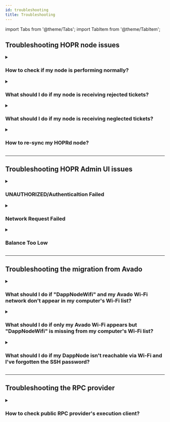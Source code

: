 ```yaml
---
id: troubleshooting
title: Troubleshooting
---
```


import Tabs from '@theme/Tabs';
import TabItem from '@theme/TabItem';

## Troubleshooting HOPR node issues

<details>
<summary> 
  
### How to check if my node is performing normally?  
</summary>

(**1**) Connect to your node via the [Admin UI](./node-management-admin-ui.md#access-the-hopr-admin-ui).

(**2**) Ensure you are using the latest versions of both **HOPRd** and the **HOPR Admin UI**. 

- You can check your current HOPRd node version on the "**INFO**" page under the "**Node**" section. To find the latest HOPRd version, visit [this link](./releases.md#hoprd-node-public-releases). 

- For the HOPR Admin UI version, check the bottom right corner of the interface. The most recent HOPR Admin UI version can be found [here](./releases.md#hopr-admin-ui-public-releases).

(**3**) On the "**INFO**" page, navigate to the "**Network**" section and ensure the "**Eligible**" status displays "**Yes**." If your node was recently created, it must be fully synced (**100%**) before it becomes eligible.

(**4**) In the "**INFO**" page, under the "**Network**" section, verify that the "**Sync process**" is at "**100%**."

(**5**) In the "**INFO**" page, check the "**Balances**" section and confirm that the "**xDai: Node**" balance is at least "**0.03 xDai**."

(**6**) In the "**INFO**" page, scroll to the "**Nodes on the network**" section and ensure the "**Announced**" node count exceeds **700** and the "**Connected**" node count is above **150**.

(**7**) On the "**TICKETS**" page, ensure that there are no "**Neglected**" or "**Rejected**" tickets.

(**8**) On the "**PEERS**" page, ensure that most of your peers have 100% quality (assuming your node has been running for at least 1 hour).

For DAppNode users, if the peer quality is below 100%, follow these steps:

- Connect to your DAppNode and navigate to the [HOPR package Config tab](http://my.dappnode/packages/my/hopr.public.dappnode.eth/config).
   
- In the bottom-right corner, click "**SHOW ADVANCED EDITOR**". 

- Check the values for "**HOPRD_HEARTBEAT_INTERVAL**" and ensure it is set to the default value of "**20**". Similarly, confirm that "**HOPRD_HEARTBEAT_THRESHOLD**" is set to its default value of "**60**".

(**9**) On the "**CHANNELS: IN**" page, review the "**Unredeemed**" column for each incoming payment channel. Ensure that the values do not exceed **20%** above the threshold (the default threshold for ticket redemption is **30 wxHOPR**). If you’ve set a custom threshold, make sure the unredeemed value remains within **20%** of your custom setting.

The redemption process works as follows: once the unredeemed value reaches **30 wxHOPR** (or your custom threshold), the system will automatically trigger a redemption in the next ticket distribution cycle. To ensure optimal performance, it’s recommended that unredeemed values stay within **20%** of the threshold to prevent delays in the redemption process.
 
**Note**: If one of above mentioned steps doesn't meet requirements, please refer to the topics on this troubleshooting page. If you are still unable to find a solution, feel free to reach out to the Ambassadors via Telegram or Discord channels for further assistance.
</details>

<details>
<summary> 
  
### What should I do if my node is receiving rejected tickets? 
</summary>
If your node is receiving rejected tickets, several issues could be causing this, such as:

- Your node is not properly synced, which may indicate limitations with your RPC provider.
- There may be off-chain issues where the node deems tickets invalid and marks them as rejected.

Follow these steps to troubleshoot the issue:

(**1**) Connect to your node [via the HOPR Admin UI](./node-management-admin-ui.md#access-the-hopr-admin-ui).

(**2**) Navigate to the "**CHANNELS: IN**" page. Under the "**Unredeemed**" column, perform one of the following:

:::info  
We assume you haven't customized your node strategies, so the hardcoded minimum redeem ticket value is **30 wxHOPR**. If you’ve changed this, please refer to your customized **minimum_redeem_ticket_value**.  
:::

- (**a**) Check if there is a payment channel with **more than 34 - 35 wxHOPR** in unredeemed tokens. If so, close this specific payment channel to prevent receiving further rejected tickets.

- (**b**) If no payment channels have **more than 34 - 35 wxHOPR** in unredeemed tokens, close all incoming payment channels. Follow the guideline on how to do this [here](./interaction-with-node.md#close-incoming-channel). Please note that closing an incoming payment channel will result in the loss of unredeemed ticket value, which will be marked as neglected tickets because they were not redeemed.

(**3**) After completing either step **(a)** or **(b)** from **step 2**, go to the "**TICKETS**" page and monitor the "**Rejected value**." If the value continues to increase, take one of the following actions:

- (**a**) If you performed action **(a)** in **step 2**, close all incoming payment channels. Follow the guideline on how to do this [here](./interaction-with-node.md#close-incoming-channel). Please note that closing an incoming payment channel will result in the loss of unredeemed ticket value, which will be marked as neglected tickets because they were not redeemed. 

    If the "**Rejected value**" continues to increase after closing all channels, you will need to [re-sync your node](#how-to-re-sync-my-hoprd-node).

- (**b**) If you performed action **(b)** in **step 2**, proceed directly to [re-syncing your node](#how-to-re-sync-my-hoprd-node).

(**4**) If you continue receiving rejected tickets after re-syncing your node, please contact the HOPR Ambassadors via Telegram or Discord for further assistance.
</details>

<details>
<summary> 
  
### What should I do if my node is receiving neglected tickets? 
</summary>
There might be several causes on why your node received neglected tickets:

- Tickets are marked as neglected when you close an incoming payment channel with unredeemed value. Since the tickets were not redeemed during the closure, they will be labeled as neglected tickets. This typically occurs when your node experiences issues, such as rejected tickets. To prevent continuous loss of rewards, it’s important to address the underlying issue.

- When a payment channel is closed and the node's strategy value for "**on_close_redeem_single_tickets_value_min**" is set higher than the value of the channel’s individual tickets, those tickets will be marked as neglected. This happens because the ticket value does not meet the minimum threshold specified by the strategy. In this case, you need to customize your node strategies by following this [guide](./manage-node-strategies.md#create-and-apply-configuration-file-to-your-node).
</details>


<details>
<summary> 
  
### How to re-sync my HOPRd node?
</summary>
Please select platform to re-sync node:

<Tabs>
<TabItem value="docker_resync" label="Docker">

(**1**) **Stop your node**: follow this [guide](./node-operations.md#stop-your-hopr-node) to stop your HOPR node.

(**2**) **Backup your node**: ensure you back up your node before proceeding. Refer to this guide for detailed backup instructions follow this [guide](./backup-restore-update.md#backup-your-node-identity).

(**3**) **Delete the necessary files:** on your machine, navigate to the **.hoprd-db-dufour** folder. Inside, locate the **db** folder and delete these files:

```md
hopr_index.db
hopr_index.db-shm
hopr_index.db-wal
```

**P.S.** If some files are missing, that's okay. Just ensure that the specified files mentioned above are removed.

(**4**) **Start your node**: once the cleanup is done, start your node again by following this [guide](./node-operations.md#start-your-hopr-node).

</TabItem>
<TabItem value="dappnode_resync" label="Dappnode">

(**1**) **Connect to your DAppNode dashboard.**

(**2**) **Backup your node**: Before proceeding with the re-sync process, ensure you back up your node:

- Go to the [HOPR package Backup page](http://my.dappnode/packages/my/hopr.public.dappnode.eth/backup).
- Click "**Backup now**" and download the archived file "**hopr.public.dappnode.eth_backup.tar.xz**" to your computer. Make an additional copy and store it securely on your computer.

(**3**) **Unarchive and clean up files**: This step is necessary to force your node to re-sync without affecting the tickets data.

- Create a temporary folder, copy the archived file "**hopr.public.dappnode.eth_backup.tar.xz**" into the folder, and use an archiving tool to extract it.
- After extracting the file, navigate to the "**db**" folder, then into the second "**db**" folder, and delete the following files:

    ```md
    hopr_index.db
    hopr_index.db-shm
    hopr_index.db-wal
    ```

    **P.S.** If some files are missing, that's okay. Just ensure that the files listed above are deleted.

- Open your **Terminal** (macOS/Linux) or **Command Prompt** (Windows), and navigate to the temporary folder where you extracted the files (**db**, **config**, **identity**).
- Execute the following command to re-archive the files into a new archive named "**hopr.public.dappnode.eth_backup_resync.tar.xz**" with the changes:

    ```md
    tar -cJf hopr.public.dappnode.eth_backup_resync.tar.xz db config identity
    ```

(**4**) **Remove the volume for the HOPR package**: Go to the [Info tab](http://my.dappnode/packages/my/hopr.public.dappnode.eth/info). Under the "**All volumes**" section, locate the volume size and click the "**trash can**" icon to remove the package volume. This will delete the package storage, including all databases.

(**5**) **Restore the modified backup file**: Go to the [Backup tab](http://my.dappnode/packages/my/hopr.public.dappnode.eth/backup), click "**Restore**", and select the modified archive "**hopr.public.dappnode.eth_backup_resync.tar.xz**". On the "**Restoring backup**" popup, click "**Restore**". Once you receive the notification message "Restored backup for HOPR", the process has been completed successfully.

(**6**) **Verify the restore process**: Go to the [Logs tab](http://my.dappnode/packages/my/hopr.public.dappnode.eth/logs). In the logs, you should see syncing process lines, indicating the restore was successful and the re-sync process is underway. Wait for the node to fully sync to 100%.

Example log:

```md
2024-09-26T06:48:50.267519Z  INFO ThreadId(18) chain_indexer::block: Sync progress 2.94% @ block 29897241
```
</TabItem>
</Tabs>
</details>

---

## Troubleshooting HOPR Admin UI issues

<details>
<summary>

### UNAUTHORIZED/Authenticaltion Failed
</summary>

**Error description**: If you provided incorrect security token.

**Error message**:

```md
ERROR
Unable to connect.
Error fetching: {"status":"UNAUTHORIZED","error":"authentication failed"}
```
</details>

<details>
<summary>

### Network Request Failed
</summary>

**Error description**: If HOPR Admin can't connect to your node, please check if the provided API endpoint is correct, or if your node is working.

**Error message**:

```md
ERROR
Unable to connect.
Unknown error: "Network request failed"
```
</details>

<details>
<summary>

### Balance Too Low
</summary>

**Error description**: When your node has just been created, it will not be funded. You can't connect to the unfunded node.

**Error message**:

```md
ERROR
Unable to connect.
Your xDai balance seems to low to operate the node.
Please top up your node.
Address: 0xa6512ad...657730b0313
```
</details>

---

## Troubleshooting the migration from Avado

<details>
<summary>

### What should I do if "DappNodeWifi" and my Avado Wi-Fi network don't appear in my computer's Wi-Fi list?
</summary>

Please select connection method to your Avado device:

<Tabs>
<TabItem value="migration_method_ssh" label="Connect using SSH">

#### 1. Find your Avado internal IP address

(**1**) To locate the internal IP address of your Avado device, first connect to your router. Please follow only the specific step outlined in [this guide](./port-forwarding.md#2-find-your-routers-gateway-ip-address) to identify your router's gateway IP address.

(**2**) Log in to your router by entering the router's gateway IP address into your browser's address bar. Since router interfaces vary, search for sections labeled "**DHCP Clients**," "**Connected Devices**," or "**Connected Clients**." Within this section, look for the client named "**dappnode**" to find its associated IP address.

#### 2. Connect to your Avado device

(**1**) Connect to your Avado device by entering the following command into your terminal/windows powershell:

```md
ssh dappnode@<avado_internal_ip_address>
```

Please replace "**\<avado_internal_ip_address>**" with your Avado internal IP address.

Example:

```md
ssh dappnode@192.168.5.68
```

(**2**) If this is your first time connecting via SSH, you'll be prompted to confirm the connection to your node. Type **yes** and press enter. Next, you'll be asked to enter a password; the default password is `dappnode.s0`.

**Important**: On Linux systems, the password entry will not display characters as you type. Ensure you enter the password correctly before pressing enter.

#### 3. Finalise migration process

(**1**) Once you've logged in, install "**kbd**" package:

```md
sudo apt-get install -y kbd
```

(**2**) Install the prerequisites using the following command:

```md
sudo wget -O - https://prerequisites.dappnode.io | sudo bash
```

(**3**) Install the dappnode package using the following command:

```md
sudo wget -O - https://installer.dappnode.io | sudo bash
```

(**4**) Once the installation is complete, please restart your Avado device by executing the following command:

```md
sudo reboot
```

(**5**) Please wait 5 minutes, then check if "**DappNodeWifi**" appears in your computer's Wi-Fi list. The default Wi-Fi password for DappNode is `dappnode`.
</TabItem>
<TabItem value="migration_method_external" label="Connect using external monitor and keyboard">

#### 1. Prerequisites for connection to your Avado device

Make sure you have:

- An external monitor & HDMI cable.
- External keyboard.

#### 2. Connect to your Avado device

(**1**) Connect your monitor to your Avado device using an HDMI cable.

(**2**) Connect an external keyboard to your Avado device.

(**3**) Connect an Ethernet cable to your Avado device.

(**4**) Power on your monitor and Avado device, and wait for the login screen to appear. Log in using the following default credentials:

```bash
Username: dappnode
Password: dappnode.s0
```

**Important**: On Linux systems, the password entry will not display characters as you type. Ensure you enter the password correctly before pressing enter.

#### 3. Finalise migration process

(**1**) Once you've logged in, install "**kbd**" package:

```md
sudo apt-get install -y kbd
```

(**2**) Install the prerequisites using the following command:

```md
sudo wget -O - https://prerequisites.dappnode.io | sudo bash
```

(**3**) Install the dappnode package using the following command:

```md
sudo wget -O - https://installer.dappnode.io | sudo bash
```

(**4**) Once the installation is complete, please restart your Avado device by executing the following command:

```md
sudo reboot
```

(**5**) Please wait 5 minutes, then check if "**DappNodeWifi**" appears in your computer's Wi-Fi list. The default Wi-Fi password for DappNode is `dappnode`.

</TabItem>
</Tabs>

</details>

<details>
<summary>

### What should I do if only my Avado Wi-Fi appears but "DappNodeWifi" is missing from my computer's Wi-Fi list?
</summary>

If the Avado Wi-Fi appears on your computer's Wi-Fi list, it suggests a problem with the USB's boot settings, as the device did not attempt to initiate the installation process. Please select connection method to your Avado device:

<Tabs>
<TabItem value="migration_method_ssh_avado" label="Connect using SSH">

#### 1. Prerequisites for connection to your Avado device

Make sure you have:

- Physical access to your Avado device
- Micro Phillips head screwdriver
- A bootable USB stick with Dappnode software

#### 2. Avado disassembly guide: accessing the internal battery

(**1**) Remove the power cable and any other cables from your Avado device.

(**2**) Detach the bottom panel of your Avado using a micro Phillips screwdriver.

(**3**) Carefully release the RAM module by gently pushing the two clips outward. The module will pop up slightly. Remove the angled module to expose the circular battery located beneath it.

(**4**) Remove the battery and wait **10 minutes**.

(**5**) Reinsert the battery and the RAM module into the device, then secure the bottom panel by replacing and tightening the screws.

(**5**) Re-attach the power supply and ethernet cable.

#### 3. Finalise migration process

(**1**) Power on the Avado device for **2 minutes**.

(**2**) Turn off Avado device.

(**3**) Insert the **bootable USB stick containing the Dappnode software** and power the device back on.

(**4**) Leave the device running for **15 minutes**, then turn it off.

(**5**) Remove the USB stick and power on the device again.

(**6**) Wait for **5 minutes** and check if "**DappNodeWifi**" has appeared in your computer's wifi list. The default Wi-Fi password for DappNode is `dappnode`.
</TabItem>
<TabItem value="migration_method_external_avado" label="Connect using external monitor and keyboard">

#### 1. Prerequisites for connection to your Avado device

Make sure you have:

- An external monitor & HDMI cable.
- External keyboard.
- A bootable USB stick with Dappnode software

#### 2. Connect to your Avado device

(**1**) Connect your monitor to your Avado device using an HDMI cable.

(**2**) Connect an external keyboard to your Avado device.

(**3**) Connect an Ethernet cable to your Avado device.

(**4**) Connect an Ethernet cable to your Avado device.

(**5**) Attach the **bootable USB stick containing the Dappnode software** to any Avado USB port.

#### 3. Finalise migration process

(**1**) Power on your monitor and Avado device and start pressing the "**Esc**" key until you enter the "**BIOS**". This should be visible on the monitor you have connected.

(**2**) Use the arrow keys to navigate to the "**Boot**" tab.

(**3**) Under "**Boot Option Priorities**", select "**Boot Option #**" and then change it to your attached USB.

(**4**) Now, using your arrow keys, navigate to the "**Save & Exit**" tab and save your settings.

(**5**) Your device should now restart and begin booting from your attached bootable USB stick with Dappnode software. You can now resume the [initial installation method](./ac-migration-from-legacy.md#3-finalise-migration-process) but now starting directly from the **3rd step**.
</TabItem>
</Tabs>
</details>

<details>
<summary>

### What should I do if my DappNode isn't reachable via Wi-Fi and I've forgotten the SSH password?
</summary>

If you've forgotten the SSH password and cannot access your DappNode, you will need to physically connect to the device and perform a reinstall of the DappNode software.

#### 1. Prerequisites for connection to your Avado device

Make sure you have:

- An external monitor & HDMI cable.
- External keyboard.
- A bootable USB stick with Dappnode software

#### 2. Connect to your Avado device

(**1**) Connect your monitor to your Avado device using an HDMI cable.

(**2**) Connect an external keyboard to your Avado device.

(**3**) Connect an Ethernet cable to your Avado device.

(**4**) Attach the **bootable USB stick containing the Dappnode software** to any Avado USB port.

#### 3. Finalise migration process

(**1**) Power on your monitor and Avado device and start pressing the "**Esc**" key until you enter the "**BIOS**". This should be visible on the monitor you have connected.

(**2**) Use the arrow keys to navigate to the "**Boot**" tab.

(**3**) Under "**Boot Option Priorities**", select "**Boot Option #**" and then change it to your attached USB.

(**4**) Now, using your arrow keys, navigate to the "**Save & Exit**" tab and save your settings.

(**5**) Your device should now restart and begin booting from your attached bootable USB stick with Dappnode software. You can now resume the [initial installation method](./ac-migration-from-legacy.md#3-finalise-migration-process) but now starting directly from the **3rd step**.
</details>

---

## Troubleshooting the RPC provider

<details>
<summary> 

### How to check public RPC provider's execution client?
</summary>
To ensure your RPC provider uses the Nethermind execution client:

(**1**) Visit [Etherflow](https://etherflow.quiknode.io) and enter your RPC endpoint.

(**2**) Select **web3_clientVersion** and send the request.

(**3**) Verify that the response indicates the use of the Nethermind execution client.
</details>